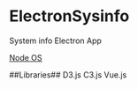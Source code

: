 # ElectronSysinfo
System info Electron App

[Node OS](https://nodejs.org/api/os.html)

##Libraries##
D3.js
C3.js
Vue.js
